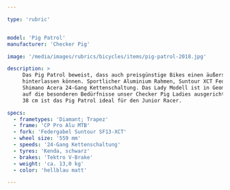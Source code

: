 ```yaml
---

type: 'rubric'


model: 'Pig Patrol'
manufacturer: 'Checker Pig'

image: '/media/images/rubrics/bicycles/items/pig-patrol-2018.jpg'

description: >
     Das Pig Patrol beweist, dass auch preisgünstige Bikes einen äußerst souveränen Eindruck 
     hinterlassen können. Sportlicher Aluminium Rahmen, Suntour XCT Federgabel und leichtgängige 
     Shimano Acera 24-Gang Kettenschaltung. Das Lady Modell ist in Geometrie und Ausstattung ganz 
     auf die besonderen Bedürfnisse unser Checker Pig Ladies ausgerichtet. Übrigens in Rahmengröße 
     38 cm ist das Pig Patrol ideal für den Junior Racer.

specs:
  - frametypes: 'Diamant; Trapez'
  - frame: 'CP Pro Alu MTB'
  - fork: 'Federgabel Suntour SF13-XCT'
  - wheel size: '559 mm'
  - speeds: '24-Gang Kettenschaltung'
  - tyres: 'Kenda, schwarz'
  - brakes: 'Tektro V-Brake'
  - weight: 'ca. 13,0 kg'
  - color: 'hellblau matt'

---
```

